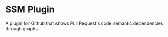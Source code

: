 # SSM Plugin

A plugin for Github that shows Pull Request's code semantic dependencies through graphs.
